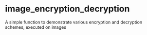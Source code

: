 # image_encryption_decryption
A simple function to demonstrate various encryption and decryption schemes, executed on images
